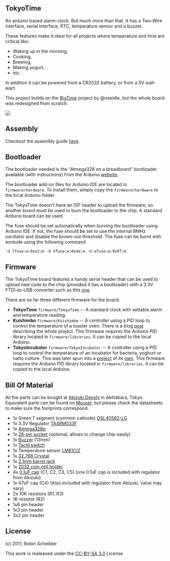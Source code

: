 ## TokyoTime

An arduino based alarm-clock. But much more than that. It has a Two-Wire interface, serial interface, RTC, temperature sensor and a buzzer.

These features make it ideal for all projects where temperature and time are critical like:

  * Waking up in the morning,
  * Cooking,
  * Brewing,
  * Making yogurt,
  * etc.

In addition it can be powered from a CR2032 battery, or from a 5V wall-wart.

This project builds on the [BigTime](https://github.com/nseidle/BigTime) project by @nseidle, but the whole board was redesigned from scratch.

<img src="https://dl.dropbox.com/u/78009186/Photos/2013-01-19%2015.16.09.jpg">

## Assembly

Checkout the assembly guide [here](https://dl.dropbox.com/u/78009186/Documents/TokyoTime_2.1_assembly.pdf).

## Bootloader

The bootloader needed is the "Atmega328 on a breadboard" bootloader available
(with instructions) from the Arduino
[website](http://arduino.cc/en/Tutorial/ArduinoToBreadboard).

The bootloader add-on files for Arduino IDE are located in `firmware/hardware`.
To install them, simply copy the `firmware/hardware` to the local Arduino
folder.

The TokyoTime doesn't have an ISP header to upload the firmware, so another
board must be used to burn the bootloader to the chip. A standard Arduino board
can be used.

The fuse should be set automatically when burning the bootloader using Arduino IDE.
If not, the fuse should be set to use the internal 8MHz oscillator and disable
the brown-out threshold. The fuse can be burnt with avrdude using the following
command

    -U lfuse:w:0xe2:m -U hfuse:w:0xda:m -U efuse:w:0x07:m

## Firmware

The TokyoTime board features a handy serial header that can be used to upload
new code to the chip (provided it has a bootloader) with a 3.3V FTDI-to-USB converter
such as this [one](https://www.sparkfun.com/products/9873).

There are so far three different firmware for the board.

* **TokyoTime** `firmware/TokyoTime` -- A standard clock with settable alarm
  and temperature reading. 
* **Kuishimbo** `firmware/Kuishimbo` -- A controller using a PID loop to
  control the temperature of a toaster oven. There is a blog
  [post](http://robinscheibler.org/hacks/2012/08/21/fixing-an-electric-oven/)
  describing the whole project.  This firmware requires the Arduino PID library
  located in `firmware/libraries`. It can be copied to the local Arduino.
* **TokyoIncubator** `firmware/TokyoIncubator` -- A controller using a PID loop
  to control the temperature of an incubator for bacteria, yoghurt or natto
  culture. This was later spun into a
  [project](https://github.com/BioDesignRealWorld/Fermento) of its
  [own](http://biodesign.cc/2013/12/25/diy-incubator/). This firmware requires the
  Arduino PID library located in `firmware/libraries`. It can be copied to the
  local Arduino.

## Bill Of Material

All the parts can be bought at [Akizuki Denshi](http://www.akizukidenshi.com/)
in Akihabara, Tokyo. Equivalent parts can be found on
[Mouser](http://www.mouser.com), but please check the datasheets to make sure
the footprints correspond.

* 1x Green 7 segment (common cathode) [OSL40562-LG](http://akizukidenshi.com/catalog/g/gI-03945/)
* 1x 3.3V Regulator [TA48M033F](http://akizukidenshi.com/catalog/g/gI-00538/)
* 1x [Atmega328p](http://akizukidenshi.com/catalog/g/gI-03142/)
* 1x [28-pin socket]() (optional, allows to change chip easily)
* 1x [Buzzer](http://akizukidenshi.com/catalog/g/gP-04118/) (13mm)
* 1x [Tactil switch](http://akizukidenshi.com/catalog/g/gP-03651/)
* 1x Temperature sensor [LM61CIZ](http://akizukidenshi.com/catalog/g/gI-02726/)
* 1x [32.768 Crystal](http://akizukidenshi.com/catalog/g/gP-04005/)
* 1x [2.1mm barrel jack](http://akizukidenshi.com/catalog/g/gC-00077/)
* 1x [2032 coin cell holder](http://akizukidenshi.com/catalog/g/gP-00706/)
* 4x [0.1uF cap](http://akizukidenshi.com/catalog/g/gP-00090/) (C1, C2, C3, C5) (one 0.1uF cap is included with regulator from Akizuki)
* 1x 47uF cap (C4) (Also included with regulator from Akizuki, value may vary)
* 2x 10K resistors (R1, R3)
* 1K resistor (R2)
* 1x6 pin header
* 1x3 pin header
* 3x2 pin header

## License

(c) 2011, Robin Scheibler

This work is realeased under the [CC-BY-SA 3.0](http://creativecommons.org/licenses/by-sa/3.0/us/) License.
